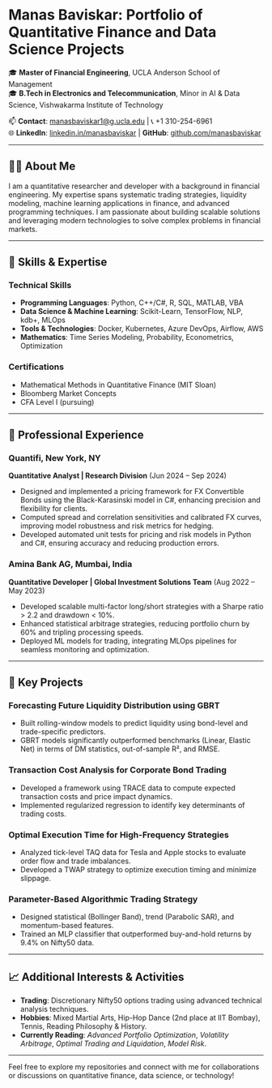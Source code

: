 # Manas Baviskar: Portfolio of Quantitative Finance and Data Science Projects

🎓 **Master of Financial Engineering**, UCLA Anderson School of Management   
🎓 **B.Tech in Electronics and Telecommunication**, Minor in AI & Data Science, Vishwakarma Institute of Technology  

📫 **Contact**: [manasbaviskar1@g.ucla.edu](mailto:manasbaviskar1@g.ucla.edu) | 📞 +1 310-254-6961  
🌐 **LinkedIn**: [linkedin.in/manasbaviskar](https://linkedin.in/manasbaviskar) | **GitHub**: [github.com/manasbaviskar](https://github.com/manasbaviskar)  

---

## 🧑‍💻 About Me

I am a quantitative researcher and developer with a background in financial engineering. My expertise spans systematic trading strategies, liquidity modeling, machine learning applications in finance, and advanced programming techniques. I am passionate about building scalable solutions and leveraging modern technologies to solve complex problems in financial markets.

---

## 🔧 Skills & Expertise

### **Technical Skills**
- **Programming Languages**: Python, C++/C#, R, SQL, MATLAB, VBA  
- **Data Science & Machine Learning**: Scikit-Learn, TensorFlow, NLP, kdb+, MLOps  
- **Tools & Technologies**: Docker, Kubernetes, Azure DevOps, Airflow, AWS  
- **Mathematics**: Time Series Modeling, Probability, Econometrics, Optimization  

### **Certifications**
- Mathematical Methods in Quantitative Finance (MIT Sloan)  
- Bloomberg Market Concepts  
- CFA Level I (pursuing)  

---

## 💼 Professional Experience

### **Quantifi, New York, NY**  
**Quantitative Analyst | Research Division** (Jun 2024 – Sep 2024)  
- Designed and implemented a pricing framework for FX Convertible Bonds using the Black-Karasinski model in C#, enhancing precision and flexibility for clients.  
- Computed spread and correlation sensitivities and calibrated FX curves, improving model robustness and risk metrics for hedging.  
- Developed automated unit tests for pricing and risk models in Python and C#, ensuring accuracy and reducing production errors.  

### **Amina Bank AG, Mumbai, India**  
**Quantitative Developer | Global Investment Solutions Team** (Aug 2022 – May 2023)  
- Developed scalable multi-factor long/short strategies with a Sharpe ratio > 2.2 and drawdown < 10%.  
- Enhanced statistical arbitrage strategies, reducing portfolio churn by 60% and tripling processing speeds.  
- Deployed ML models for trading, integrating MLOps pipelines for seamless monitoring and optimization.  

---

## 📂 Key Projects

### **Forecasting Future Liquidity Distribution using GBRT**  
- Built rolling-window models to predict liquidity using bond-level and trade-specific predictors.  
- GBRT models significantly outperformed benchmarks (Linear, Elastic Net) in terms of DM statistics, out-of-sample R², and RMSE.

### **Transaction Cost Analysis for Corporate Bond Trading**  
- Developed a framework using TRACE data to compute expected transaction costs and price impact dynamics.  
- Implemented regularized regression to identify key determinants of trading costs.  

### **Optimal Execution Time for High-Frequency Strategies**  
- Analyzed tick-level TAQ data for Tesla and Apple stocks to evaluate order flow and trade imbalances.  
- Developed a TWAP strategy to optimize execution timing and minimize slippage.  

### **Parameter-Based Algorithmic Trading Strategy**  
- Designed statistical (Bollinger Band), trend (Parabolic SAR), and momentum-based features.  
- Trained an MLP classifier that outperformed buy-and-hold returns by 9.4% on Nifty50 data.  

---

## 📈 Additional Interests & Activities

- **Trading**: Discretionary Nifty50 options trading using advanced technical analysis techniques.  
- **Hobbies**: Mixed Martial Arts, Hip-Hop Dance (2nd place at IIT Bombay), Tennis, Reading Philosophy & History.  
- **Currently Reading**: *Advanced Portfolio Optimization*, *Volatility Arbitrage*, *Optimal Trading and Liquidation*, *Model Risk*.  

---

Feel free to explore my repositories and connect with me for collaborations or discussions on quantitative finance, data science, or technology!
